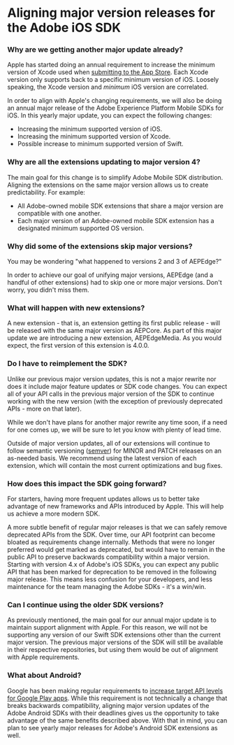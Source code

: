 # Aligning major version releases for the Adobe iOS SDK

### Why are we getting another major update already?

Apple has started doing an annual requirement to increase the minimum version of Xcode used when [submitting to the App Store](https://developer.apple.com/ios/submit/). Each Xcode version only supports back to a specific minimum version of iOS. Loosely speaking, the Xcode version and _minimum_ iOS version are correlated. 

In order to align with Apple's changing requirements, we will also be doing an annual major release of the Adobe Experience Platform Mobile SDKs for iOS. In this yearly major update, you can expect the following changes:
 - Increasing the minimum supported version of iOS.
 - Increasing the minimum supported version of Xcode.
 - Possible increase to minimum supported version of Swift.

### Why are all the extensions updating to major version 4?

The main goal for this change is to simplify Adobe Mobile SDK distribution. Aligning the extensions on the same major version allows us to create predictability. For example:
 - All Adobe-owned mobile SDK extensions that share a major version are compatible with one another.
 - Each major version of an Adobe-owned mobile SDK extension has a designated minimum supported OS version.

### Why did some of the extensions skip major versions?

You may be wondering "what happened to versions 2 and 3 of AEPEdge?" 

In order to achieve our goal of unifying major versions, AEPEdge (and a handful of other extensions) had to skip one or more major versions. Don't worry, you didn't miss them.

### What will happen with new extensions?

A new extension - that is, an extension getting its first public release - will be released with the same major version as AEPCore. As part of this major update we are introducing a new extension, AEPEdgeMedia. As you would expect, the first version of this extension is 4.0.0.

### Do I have to reimplement the SDK?

Unlike our previous major version updates, this is not a major rewrite nor does it include major feature updates or SDK code changes. You can expect all of your API calls in the previous major version of the SDK to continue working with the new version (with the exception of previously deprecated APIs - more on that later).

While we don't have plans for another major rewrite any time soon, if a need for one comes up, we will be sure to let you know with plenty of lead time.

Outside of major version updates, all of our extensions will continue to follow semantic versioning ([semver](https://semver.org/)) for MINOR and PATCH releases on an as-needed basis. We recommend using the latest version of each extension, which will contain the most current optimizations and bug fixes.

### How does this impact the SDK going forward?

For starters, having more frequent updates allows us to better take advantage of new frameworks and APIs introduced by Apple. This will help us achieve a more modern SDK.

A more subtle benefit of regular major releases is that we can safely remove deprecated APIs from the SDK. Over time, our API footprint can become bloated as requirements change internally. Methods that were no longer preferred would get marked as deprecated, but would have to remain in the public API to preserve backwards compatibility within a major version. Starting with version 4.x of Adobe's iOS SDKs, you can expect any public API that has been marked for deprecation to be removed in the following major release. This means less confusion for your developers, and less maintenance for the team managing the Adobe SDKs - it's a win/win.

### Can I continue using the older SDK versions?

As previously mentioned, the main goal for our annual major update is to maintain support alignment with Apple. For this reason, we will not be supporting any version of our Swift SDK extensions other than the current major version. The previous major versions of the SDK will still be available in their respective repositories, but using them would be out of alignment with Apple requirements.

### What about Android?

Google has been making regular requirements to [increase target API levels for Google Play apps](https://support.google.com/googleplay/android-developer/answer/11926878?hl=en#). While this requirement is not technically a change that breaks backwards compatibility, aligning major version updates of the Adobe Android SDKs with their deadlines gives us the opportunity to take advantage of the same benefits described above. With that in mind, you can plan to see yearly major releases for Adobe's Android SDK extensions as well.